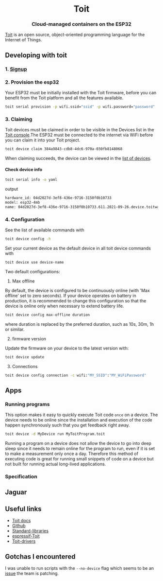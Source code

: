 <h1 align="center"><b>Toit
</b></h1>

<h3 align="center">Cloud-managed containers on the ESP32</h3>

[Toit](https://toit.io/) is an open source, object-oriented programming language for the Internet of Things. 

## Developing with toit
### 1. [Signup](https://auth.toit.io/signup)
### 2. Provision the esp32
Your ESP32 must be initially installed with the Toit firmware, before you can benefit from the Toit platform and all the features available.
```bash
toit serial provision -p wifi.ssid="ssid" -p wifi.password="password"
```
### 3. Claiming
Toit devices must be claimed in order to be visible in the Devices list in the [Toit console](https://console.toit.io/devices).The ESP32 must be connected to the internet via WiFi before you can claim it into your Toit project.
```bash
toit device claim 384a9843-cdb8-4dc6-970a-030fb8148068
```
When claiming succeeds, the device can be viewed in the [list of devices](https://console.toit.io/devices).
#### Check device info
```bash
toit serial info -o yaml
```
output
```bash
hardware_id: 04d2027d-3ef8-436e-9716-3150f0b10733
model: esp32-4mb
name: 04d2027d-3ef8-436e-9716-3150f0b10733.611.2021-09-26.device.toitware.com
```
### 4. Configuration
See the list of available commands with
```bash
toit device config -h
```
Set your current device as the default device in all toit device commands with
```bash
toit device use device-name
```
Two default configurations:
1. Max offline

By default, the device is configured to be continuously online (with 'Max offline' set to zero seconds). If your device operates on battery in production, it is recommended to change this configuration so that the device is online only when necessary to extend battery life.
```bash
toit device config max-offline duration
```
where duration is replaced by the preferred duration, such as 10s, 30m, 1h or similar.

2. firmware version

Update the firmware on your device to the latest version with:
```bash
toit device update
```
3. Connections

```bash
toit device config connection -c wifi:"MY_SSID":"MY_WiFiPassword"
```


## Apps
### Running programs
This option makes it easy to quickly execute Toit code `once` on a device. The device needs to be online since the installation and execution of the code happen synchronously such that you get feedback right away.

```bash
toit device -d MyDevice run MyToitProgram.toit
```
Running a program on a device does not allow the device to go into deep sleep since it needs to remain online for the program to run, even if it is set to make a measurement only once a day. Therefore this method of executing code is great for running small snippets of code on a device but not built for running actual long-lived applications.

### Specification

## Jaguar

## Useful links
- [Toit docs](https://docs.toit.io/)
- [Github](https://github.com/toitlang/toit)
- [Standard-libraries](https://libs.toit.io/)
- [espressif-Toit](https://www.espressif.com/en/news/ESP_Toit)
- [Toit-drivers](https://docs.toit.io/peripherals/drivers/driverslist)

## Gotchas I encountered
I was unable to run scripts with the `--no-device` flag which seems to be an [issue](https://github.com/toitlang/toit/issues/434) the team is patching.